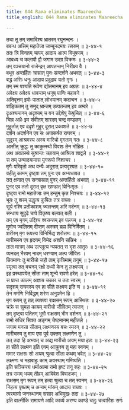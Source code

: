 ```yaml
---
title: 044 Rama eliminates Maareecha
title_english: 044 Rama eliminates Maareecha

---
```

<div class="audioEmbed"  caption="श्रीराम-हरिसीताराममूर्ति-घनपाठिभ्यां वचनम्" src="https://archive.org/download/Ramayana-recitation-Sriram-harisItArAmamUrti-Ghanapaati-v2/Kanda_3/Kanda_3_ARK-044-Maaricha_Vadhaha.mp3"></div>

तथा तु तम् समादिश्य भ्रातरम् रघुनन्दनः ।  
बबन्ध असिम् महातेजा जाम्बूनदमयः त्सरुम् ॥ ३-४४-१  
ततः त्रि विनतम् चापम् आदाय आत्म विभूषणम् ।  
आबध्य च कलापौ द्वौ जगाम उदग्र विक्रमः ॥ ३-४४-२  
तम् वञ्चयानो राजेन्द्रम् आपतन्तम् निरीक्ष्य वै ।  
बभूव अन्तर्हितः त्रासात् पुनः सन्दर्शने अभवत् ॥ ३-४४-३  
बद्ध असिः धनुः आदाय प्रदुद्राव यतो मृगः ।  
तम् स्म पश्यति रूपेण द्योतमानम् इव अग्रतः ॥ ३-४४-४  
अवेक्ष्य अवेक्ष्य धावन्तम् धनुष् पाणिः महावने ।  
अतिवृत्तम् इषोः पातात् लोभयानम् कदाचन ॥ ३-४४-५  
शङ्कितम् तु समुद् भ्रान्तम् उत्पतन्तम् इव अम्बरे ।  
दृअश्यमानम् अदृश्यम् च वन उद्देशेषु केषुचित् ॥ ३-४४-६  
चिन्न अभ्रैः इव संवीतम् शारदम् चन्द्र मण्डलम् ।  
मुहूर्तात् एव ददृशे मुहुर् दूरात् प्रकाशते ॥ ३-४४-७  
दर्शन अदर्शनेन एव सः अपाकर्षत राघवम् ।  
सुदूरम् आश्रमस्य अस्य मारिचो मृगताम् गतः ॥ ३-४४-८  
आसीत् क्रुद्धः तु काकुत्स्थो विवशः तेन मोहितः ।  
अथ अवतस्थे सुश्रान्तः च्छायाम् आश्रित्य शाद्वले ॥ ३-४४-९  
स तम् उन्मादयामास मृगरूपो निशाचर ।  
मृगैः परिवृतो अथ वन्यैः अदूरात् प्रत्यदृश्यत ॥ ३-४४-१०  
ग्रहीतु कामम् दृष्ट्वा तम् पुनः एव अभ्यधावत ।  
तत् क्षणात् एव सन्त्रासात् पुनर् अन्तर्हितो अभवत् ॥ ३-४४-११  
पुनर् एव ततो दूरात् वृक्ष खण्डात् विनिःसृतः ।  
दृष्ट्वा रामो महातेजाः तम् हन्तुम् कृत निश्चयः ॥ ३-४४-१२  
भूयः तु शरम् उद्धृत्य कुपितः तत्र राघवः ।  
सूर्य रश्मि प्रतीकाशम् ज्वलन्तम् अरि मर्दनम् ॥ ३-४४-१३  
सन्धाय सुदृढे चापे विकृष्य बलवत् बली ।  
तम् एव मृगम् उद्दिश्य श्वसन्तम् इव पन्नगम् ॥ ३-४४-१४  
मुमोच ज्वलितम् दीप्तम् अस्त्रम् ब्रह्म विनिर्मितम् ।  
शरीरम् मृग रूपस्य विनिर्भिद्य शरोत्तमः ॥ ३-४४-१५  
मारीचस्य एव हृदयम् विभेद अशनि सन्निभः ।  
ताल मात्रम् अथ उत्प्लुत्य न्यपतत् स भृश आतुरः ॥ ३-४४-१६  
व्यनदत् भैरवम् नादम् धरण्याम् अल्प जीवितः ।  
म्रियमाणः तु मारीचो जहौ ताम् कृत्रिमाम् तनुम् ॥ ३-४४-१७  
स्मृत्वा तत् वचनम् रक्षो दध्यौ केन तु लक्ष्मणम् ।  
इह प्रस्थापयेत् सीता ताम् शून्ये रावणे हरेत् ॥ ३-४४-१८  
स प्राप्त कालम् अज्ञाय चकार च ततः स्वरम् ।  
सदृशम् राघवस्य एव हा सीते लक्ष्मण इति च ॥ ३-४४-१९  
तेन मर्मणि निर्विद्धम् शरेण अनुपमेन हि ।  
मृग रूपम् तु तत् त्यक्त्वा राक्षसम् रूपम् आस्थितः ॥ ३-४४-२०  
चक्रे स सुमहा कायम् मारीचो जीवितम् त्यजन् ।  
तम् दृष्ट्वा पतितम् भूमौ राक्षसम् भीम दर्शनम् ॥ ३-४४-२१  
रामो रुधिर सिक्त अङ्गम् चेष्टमानम् महीतले ।  
जगाम मनसा सीताम् लक्ष्मणस्य वचः स्मरन् ॥ ३-४४-२२  
मारीचस्य तु माय एषा पूर्व उक्तम् लक्ष्मणेन तु ।  
तत् तदा हि अभवत् च अद्य मारीचो अयम् मया हतः ॥ ३-४४-२३  
हा सीते लक्ष्मण इति एवम् आक्रुश्य तु महा स्वनम् ।  
ममार राक्षसः सो अयम् श्रुत्वा सीता कथम् भवेत् ॥ ३-४४-२४  
लक्ष्मणः च महाबाहुः काम् अवस्थाम् गमिष्यति ।  
इति सञ्चिन्त्य धर्माअत्मा रामो हृष्ट तनू रुहः ॥ ३-४४-२५  
तत्र रामम् भयम् तीव्रम् आविवेश विषादजम् ।  
राक्षसम् मृग रूपम् तम् हत्वा श्रुत्वा च तत् स्वनम् ॥ ३-४४-२६  
निहत्य पृषतम् च अन्यम् मांसम् आदाय राघवः ।  
त्वरमाणो जनस्थानम् ससार अभिमुखः तदा ॥ ३-४४-२७  
इति वाल्मीकि रामायणे आदि काव्ये अरण्य काण्डे चतुः चत्वारिंशः सर्गः